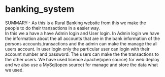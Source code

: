 # banking_system

SUMMARY:-
As this is a Rural Banking website from this we make the people to do their transactions in a easier way.                                                                                                                                                                                                                                                                                               
In this we a have a have Admin login and User login.
In Admin login we have the information about the all accounts that are in the bank information of the persons accounts,transactions and the admin can make the manage the all users account.
In user login only the particular user can login with their account number and password.
The users can make the the transactions to the other users.
We have used licence apache(open source) for web deploy and we also use a MySql(open source) for manage and store the data what we used.

